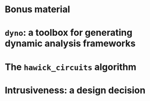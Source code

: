 <!SLIDE subsection>
# Bonus material


<!SLIDE>
# `dyno`: a toolbox for generating dynamic analysis frameworks
<!--
    the ultimate goal is to be able to define orthogonal dynamic analysis
    tools using a DSEL. uses cases are:
        - benchmarking/checking memory allocation
        - access to shared variables to detect race conditions (this might be
          impossible because it would require too much modification)
        - gather statistics during program execution
-->



<!SLIDE>
# The `hawick_circuits` algorithm


<!SLIDE>
<!-- justify the decision of using _intrusive_ dynamic analysis.
     (integration to _custom_ lock classes; it's relatively easy with
     metaprogramming; we could always write a wrapper to automatically
     instrument code if we wanted to)
-->
# Intrusiveness: a design decision
